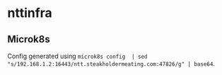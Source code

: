 # nttinfra

## Microk8s

Config generated using `microk8s config  | sed "s/192.168.1.2:16443/ntt.steakholdermeating.com:47826/g" | base64`.